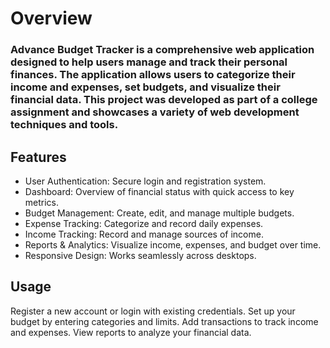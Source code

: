 # Overview
### Advance Budget Tracker is a comprehensive web application designed to help users manage and track their personal finances. The application allows users to categorize their income and expenses, set budgets, and visualize their financial data. This project was developed as part of a college assignment and showcases a variety of web development techniques and tools.

## Features
- User Authentication: Secure login and registration system.
- Dashboard: Overview of financial status with quick access to key metrics.
- Budget Management: Create, edit, and manage multiple budgets.
- Expense Tracking: Categorize and record daily expenses.
- Income Tracking: Record and manage sources of income.
- Reports & Analytics: Visualize income, expenses, and budget over time.
- Responsive Design: Works seamlessly across desktops.

## Usage
Register a new account or login with existing credentials.
Set up your budget by entering categories and limits.
Add transactions to track income and expenses.
View reports to analyze your financial data.
